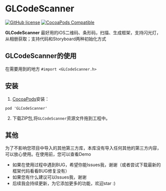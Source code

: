 # GLCodeScanner
[![GitHub license](https://img.shields.io/badge/license-MIT-blue.svg)](https://raw.githubusercontent.com/hujewelz/HUPhotoBrowser/master/LICENSE)
[![CocoaPods Compatible](https://img.shields.io/cocoapods/v/GLCodeScanner.svg)](https://img.shields.io/cocoapods/v/GLCodeScanner.svg)


**GLCodeScanner** 最好用的iOS二维码、条形码，扫描、生成框架，支持闪光灯，从相册获取；支持代码和Storyboard两种初始化方式

<!--![image](https://github.com/hujewelz/HUPhotoBrowser/blob/master/screenshot/2016-04-3008_57_13.gif)-->
 
## GLCodeScanner的使用
在需要用到的地方 `#import <GLCodeScanner.h>`

<!--HUPhotoBrowser支持本地图片浏览-->
<!---->
<!--[HUPhotoBrowser showFromImageView:cell.imageView withImages:self.images atIndex:indexPath.row];-->
<!---->
<!--HUPhotoBrowser同时支持网络图片浏览-->
<!---->
<!--[HUPhotoBrowser showFromImageView:cell.imageView withURLStrings:_URLStrings placeholderImage:[UIImage imageNamed:@"placeholder"] atIndex:indexPath.row dismiss:nil];-->
<!---->
<!--在需要浏览的图片的点击事件中调用即可：-->
<!---->
<!--```Objective-C-->
<!--- (void)collectionView:(UICollectionView *)collectionView didSelectItemAtIndexPath:(NSIndexPath *)indexPath {-->
<!---->
<!--PhotoCell *cell = (PhotoCell *)[collectionView cellForItemAtIndexPath:indexPath];-->
<!--if (_localImage) {-->
<!--[HUPhotoBrowser showFromImageView:cell.imageView withImages:self.originalImages atIndex:indexPath.row];-->
<!--}-->
<!--else {-->
<!--[HUPhotoBrowser showFromImageView:cell.imageView withURLStrings:_URLStrings placeholderImage:[UIImage imageNamed:@"placeholder"] atIndex:indexPath.row dismiss:nil];-->
<!--}-->
<!---->
<!--}-->
<!--```-->
<!---->
<!--你还可以获取到当前浏览到的图片-->
<!---->
<!--```Objective-C-->
<!--[HUPhotoBrowser showFromImageView:cell.imageView withImages:self.images placeholderImage:nil atIndex:indexPath.row dismiss:^(UIImage *image, NSInteger index) {-->
<!---->
<!--}];-->
<!--```-->
<!--#HUPhotoPicker-->
<!--![image](https://github.com/hujewelz/HUPhotoBrowser/blob/master/screenshot/201604301836.png)-->
<!---->
<!--在需要用到的地方`#import "HUImagePickerViewController.h"`，并且遵循`HUImagePickerViewControllerDelegate,UINavigationControllerDelegate`代理.-->
<!--现在你就可以像使用`UIImagePickerController`一样的使用它了:-->
<!---->
<!--```-->
<!--HUImagePickerViewController *picker = [[HUImagePickerViewController alloc] init];-->
<!--picker.delegate = self;-->
<!--picker.maxAllowedCount = 10;-->
<!--picker.originalImageAllowed = YES; //想要获取高清图设置为YES,默认为NO-->
<!--[self presentViewController:picker animated:YES completion:nil];-->
<!--```-->
<!--在代理方法中你可以拿到你选择的图片-->
<!---->
<!--```-->
<!--- (void)imagePickerController:(HUImagePickerViewController *)picker didFinishPickingImagesWithInfo:(NSDictionary *)info{-->
<!--NSLog(@"images info: %@", info);-->
<!--_images = info[kHUImagePickerThumbnailImage];-->
<!--_originalImages = info[kHUImagePickerOriginalImage];-->
<!---->
<!--[self.collectionView reloadData];-->
<!--}-->
<!--```-->
<!---->
<!--```-->
<!--images info: {-->
<!--kHUImagePickerOriginalImage =     (-->
<!--"<UIImage: 0x7fbdb381f920>, {1668, 2500}",-->
<!--"<UIImage: 0x7fbdb15fbef0>, {4288, 2848}",-->
<!--"<UIImage: 0x7fbdb3914d40>, {3000, 2002}"-->
<!--);-->
<!--kHUImagePickerThumbnailImage =     (-->
<!--"<UIImage: 0x7fbdb15f36c0>, {40, 60}",-->
<!--"<UIImage: 0x7fbdb15f2b10>, {60, 40}",-->
<!--"<UIImage: 0x7fbdb15f4be0>, {60, 40}"-->
<!--);-->
<!--}-->


## 安装

1. [CocoaPods](https://cocoapods.org/)安装：
```
pod 'GLCodeScanner' 
```
2. 下载ZIP包,将`GLCodeScanner`资源文件拖到工程中。


## 其他
为了不影响您项目中导入的其他第三方库，本库没有导入任何其他的第三方内容，可以放心使用。在使用前，您可以查看Demo
* 如果在使用过程中遇到BUG，希望你能Issues我，谢谢（或者尝试下载最新的框架代码看看BUG修复没有）
* 如果您有什么建议可以Issues我，谢谢
* 后续我会持续更新，为它添加更多的功能，欢迎star :)
